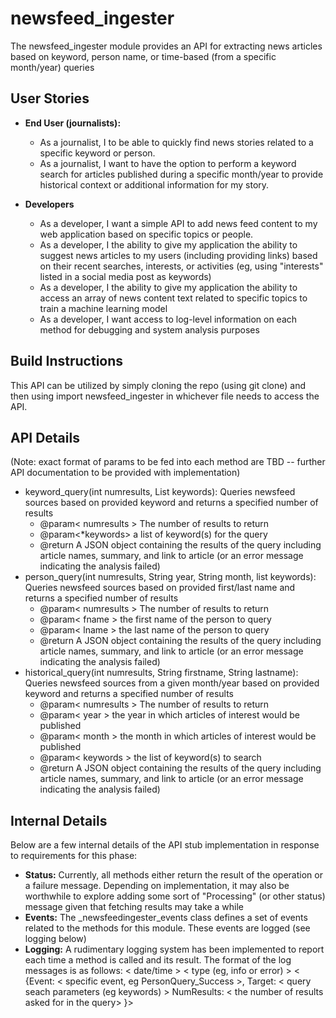 # newsfeed_ingester
The newsfeed_ingester module provides an API for extracting news articles based on keyword, person name, or time-based (from a specific month/year) queries

## User Stories
- **End User (journalists):**
    - As a journalist, I to be able to quickly find news stories related to a specific keyword or person. 
    - As a journalist, I want to have the option to perform a keyword search for articles published during a specific month/year to provide historical context or additional information for my story.

- **Developers**
    - As a developer, I want a simple API to add news feed content to my web application based on specific topics or people.
    - As a developer, I the ability to give my application the ability to suggest news articles to my users (including providing links) based on their recent searches, interests, or activities (eg, using "interests" listed in a social media post as keywords) 
    - As a developer, I the ability to give my application the ability to access an array of news content text related to specific topics to train a machine learning model
    - As a developer, I want access to log-level information on each method for debugging and system analysis purposes

## Build Instructions
This API can be utilized by simply cloning the repo (using git clone) and then using import newsfeed_ingester in whichever file needs to access the API.

## API Details
(Note: exact format of params to be fed into each method are TBD -- further API documentation to be provided with implementation)
- keyword_query(int numresults, List keywords): Queries newsfeed sources based on provided keyword and returns a specified number of results
    - @param< numresults > The number of results to return
    - @param<*keywords> a list of keyword(s) for the query 
    - @return A JSON object containing the results of the query including article names, summary, and link to article (or an error message indicating the analysis failed)
- person_query(int numresults, String year, String month, list keywords): Queries newsfeed sources based on provided first/last name and returns a specified number of results
    - @param< numresults > The number of results to return
    - @param< fname > the first name of the person to query
    - @param< lname > the last name of the person to query
    - @return A JSON object containing the results of the query including article names, summary, and link to article (or an error message indicating the analysis failed)
- historical_query(int numresults, String firstname, String lastname): Queries newsfeed sources from a given month/year based on provided keyword and returns a specified number of results
    - @param< numresults > The number of results to return
    - @param< year > the year in which articles of interest would be published
    - @param< month > the month in which articles of interest would be published
    - @param< keywords > the list of keyword(s) to search
    - @return A JSON object containing the results of the query including article names, summary, and link to article (or an error message indicating the analysis failed)

## Internal Details
Below are a few internal details of the API stub implementation in response to requirements for this phase:
- **Status:** Currently, all methods either return the result of the operation or a failure message. Depending on implementation, it may also be worthwhile to explore adding some sort of "Processing" (or other status) message given that fetching results may take a while
- **Events:** The _newsfeedingester_events class defines a set of events related to the methods for this module. These events are logged (see logging below)
- **Logging:** A rudimentary logging system has been implemented to report each time a method is called and its result. The format of the log messages is as follows: < date/time > < type (eg, info or error) > < {Event: < specific event, eg PersonQuery_Success >, Target: < query seach parameters (eg keywords) > NumResults: < the number of results asked for in the query> }>

